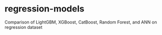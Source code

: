 # regression-models
Comparison of LightGBM, XGBoost, CatBoost, Random Forest, and ANN on regression dataset

